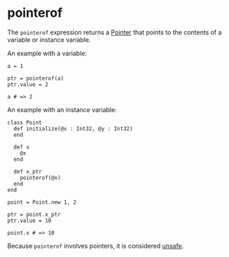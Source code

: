 # pointerof

The `pointerof` expression returns a [Pointer](http://crystal-lang.org/api/Pointer.html) that points to the contents of a variable or instance variable.

An example with a variable:

```crystal
a = 1

ptr = pointerof(a)
ptr.value = 2

a # => 2
```

An example with an instance variable:

```crystal
class Point
  def initialize(@x : Int32, @y : Int32)
  end

  def x
    @x
  end

  def x_ptr
    pointerof(@x)
  end
end

point = Point.new 1, 2

ptr = point.x_ptr
ptr.value = 10

point.x # => 10
```

Because `pointerof` involves pointers, it is considered [unsafe](unsafe.md).

